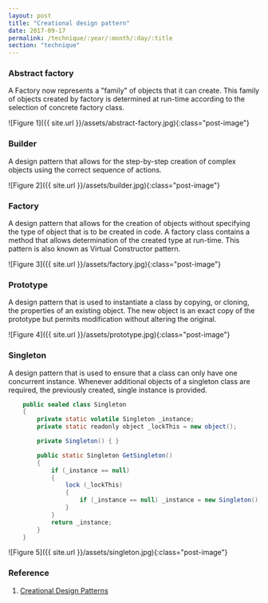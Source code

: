 ```yaml
---
layout: post
title: "Creational design pattern"
date: 2017-09-17
permalink: /technique/:year/:month/:day/:title
section: "technique"
---
```


### Abstract factory
A Factory now represents a "family" of objects that it can create. This family of objects created by factory is determined at run-time according to the selection of concrete factory class.

![Figure 1]({{ site.url }}/assets/abstract-factory.jpg){:class="post-image"}

### Builder
A design pattern that allows for the step-by-step creation of complex objects using the correct sequence of actions.

![Figure 2]({{ site.url }}/assets/builder.jpg){:class="post-image"}

### Factory
A design pattern that allows for the creation of objects without specifying the type of object that is to be created in code. A factory class contains a method that allows determination of the created type at run-time. This pattern is also known as Virtual Constructor pattern.

![Figure 3]({{ site.url }}/assets/factory.jpg){:class="post-image"}

### Prototype
A design pattern that is used to instantiate a class by copying, or cloning, the properties of an existing object. The new object is an exact copy of the prototype but permits modification without altering the original.

![Figure 4]({{ site.url }}/assets/prototype.jpg){:class="post-image"}

### Singleton
A design pattern that is used to ensure that a class can only have one concurrent instance. Whenever additional objects of a singleton class are required, the previously created, single instance is provided.

```java
    public sealed class Singleton
    {
        private static volatile Singleton _instance;
        private static readonly object _lockThis = new object();

        private Singleton() { }

        public static Singleton GetSingleton()
        {
            if (_instance == null)
            {
                lock (_lockThis)
                {
                    if (_instance == null) _instance = new Singleton();
                }
            }
            return _instance;
        }
    }
```

![Figure 5]({{ site.url }}/assets/singleton.jpg){:class="post-image"}

### Reference
1. [Creational Design Patterns](https://www.codeproject.com/Articles/430590/Design-Patterns-of-Creational-Design-Patterns)
